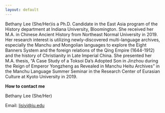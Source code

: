 ```yaml
---
layout: default
---
```


Bethany Lee (She/Her)is a Ph.D. Candidate in the East Asia program of the History department at Indiana University, Bloomington. She received her M.A. in Chinese Ancient History from Northeast Normal University in 2019. Her research interest is utilizing newly-discovered multi-language archives, especially the Manchu and Mongolian languages to explore the Eight Banners System and the foreign relations of the Qing Empire (1644-1912) and the history of Christianity in Late Imperial China. She presented her M.A. thesis, “A Case Study of a Toksoi Da’s Adopted Son in Jinzhou during the Reign of Emperor Yongzheng as Revealed in Manchu Heitu Archives” in the Manchu Language Summer Seminar in the Research Center of Eurasian Culture at Kyoto University in 2019.

**How to contact me**

Bethany Lee (She/Her)

Email: <lisiyi@iu.edu>
